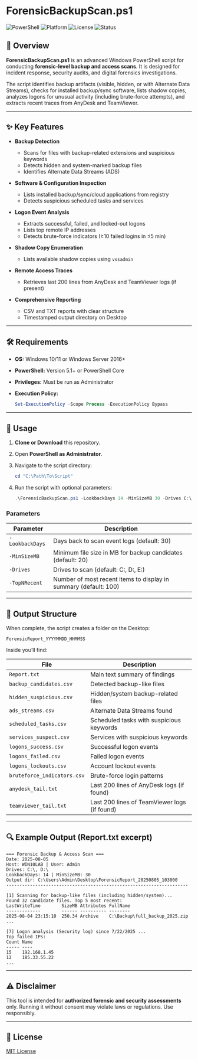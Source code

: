 # ForensicBackupScan.ps1

![PowerShell](https://img.shields.io/badge/PowerShell-5.1%2B-blue?logo=powershell)
![Platform](https://img.shields.io/badge/Platform-Windows-lightgrey?logo=windows)
![License](https://img.shields.io/badge/License-MIT-green)
![Status](https://img.shields.io/badge/Status-Stable-success)

## 📌 Overview

**ForensicBackupScan.ps1** is an advanced Windows PowerShell script for conducting **forensic-level backup and access scans**. It is designed for incident response, security audits, and digital forensics investigations.

The script identifies backup artifacts (visible, hidden, or with Alternate Data Streams), checks for installed backup/sync software, lists shadow copies, analyzes logons for unusual activity (including brute-force attempts), and extracts recent traces from AnyDesk and TeamViewer.

---

## ✨ Key Features

* **Backup Detection**

  * Scans for files with backup-related extensions and suspicious keywords
  * Detects hidden and system-marked backup files
  * Identifies Alternate Data Streams (ADS)
* **Software & Configuration Inspection**

  * Lists installed backup/sync/cloud applications from registry
  * Detects suspicious scheduled tasks and services
* **Logon Event Analysis**

  * Extracts successful, failed, and locked-out logons
  * Lists top remote IP addresses
  * Detects brute-force indicators (≥10 failed logins in ≤5 min)
* **Shadow Copy Enumeration**

  * Lists available shadow copies using `vssadmin`
* **Remote Access Traces**

  * Retrieves last 200 lines from AnyDesk and TeamViewer logs (if present)
* **Comprehensive Reporting**

  * CSV and TXT reports with clear structure
  * Timestamped output directory on Desktop

---

## 🛠 Requirements

* **OS:** Windows 10/11 or Windows Server 2016+
* **PowerShell:** Version 5.1+ or PowerShell Core
* **Privileges:** Must be run as Administrator
* **Execution Policy:**

  ```powershell
  Set-ExecutionPolicy -Scope Process -ExecutionPolicy Bypass
  ```

---

## 🚀 Usage

1. **Clone or Download** this repository.
2. Open **PowerShell as Administrator**.
3. Navigate to the script directory:

   ```powershell
   cd "C:\Path\To\Script"
   ```
4. Run the script with optional parameters:

   ```powershell
   .\ForensicBackupScan.ps1 -LookbackDays 14 -MinSizeMB 30 -Drives C:\,D:\ -TopNRecent 80
   ```

### Parameters

| Parameter       | Description                                                      |
| --------------- | ---------------------------------------------------------------- |
| `-LookbackDays` | Days back to scan event logs (default: 30)                       |
| `-MinSizeMB`    | Minimum file size in MB for backup candidates (default: 20)      |
| `-Drives`       | Drives to scan (default: C:, D:, E:)                             |
| `-TopNRecent`   | Number of most recent items to display in summary (default: 100) |

---

## 📂 Output Structure

When complete, the script creates a folder on the Desktop:

```
ForensicReport_YYYYMMDD_HHMMSS
```

Inside you’ll find:

| File                        | Description                                  |
| --------------------------- | -------------------------------------------- |
| `Report.txt`                | Main text summary of findings                |
| `backup_candidates.csv`     | Detected backup-like files                   |
| `hidden_suspicious.csv`     | Hidden/system backup-related files           |
| `ads_streams.csv`           | Alternate Data Streams found                 |
| `scheduled_tasks.csv`       | Scheduled tasks with suspicious keywords     |
| `services_suspect.csv`      | Services with suspicious keywords            |
| `logons_success.csv`        | Successful logon events                      |
| `logons_failed.csv`         | Failed logon events                          |
| `logons_lockouts.csv`       | Account lockout events                       |
| `bruteforce_indicators.csv` | Brute-force login patterns                   |
| `anydesk_tail.txt`          | Last 200 lines of AnyDesk logs (if found)    |
| `teamviewer_tail.txt`       | Last 200 lines of TeamViewer logs (if found) |

---

## 🔍 Example Output (Report.txt excerpt)

```
=== Forensic Backup & Access Scan ===
Date: 2025-08-05
Host: WIN10LAB | User: Admin
Drives: C:\, D:\
LookbackDays: 14 | MinSizeMB: 30
Output dir: C:\Users\Admin\Desktop\ForensicReport_20250805_103000
---------------------------------------------------------------------

[1] Scanning for backup-like files (including hidden/system)...
Found 32 candidate files. Top 5 most recent:
LastWriteTime        SizeMB Attributes FullName
-------------        ------ ---------- --------
2025-08-04 23:15:10  250.34 Archive    C:\Backup\full_backup_2025.zip
...

[7] Logon analysis (Security log) since 7/22/2025 ...
Top failed IPs:
Count Name
----- ----
15    192.168.1.45
12    185.33.55.22
...
```

---

## ⚠️ Disclaimer

This tool is intended for **authorized forensic and security assessments** only.
Running it without consent may violate laws or regulations.
Use responsibly.

---

## 📜 License

[MIT License](LICENSE)
